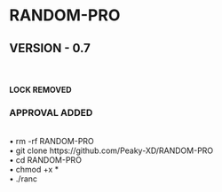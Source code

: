 # RANDOM-PRO

<h2> VERSION - 0.7</h2>
<br>
<h4>LOCK REMOVED</h4>
<h3> APPROVAL ADDED</h2>
<br>
• rm -rf RANDOM-PRO
<br>
• git clone https://github.com/Peaky-XD/RANDOM-PRO
<br>
• cd RANDOM-PRO
<br>
• chmod +x *
<br>
• ./ranc
<br>
